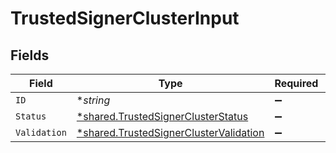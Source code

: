 # TrustedSignerClusterInput


## Fields

| Field                                                                                           | Type                                                                                            | Required                                                                                        | Description                                                                                     |
| ----------------------------------------------------------------------------------------------- | ----------------------------------------------------------------------------------------------- | ----------------------------------------------------------------------------------------------- | ----------------------------------------------------------------------------------------------- |
| `ID`                                                                                            | **string*                                                                                       | :heavy_minus_sign:                                                                              | N/A                                                                                             |
| `Status`                                                                                        | [*shared.TrustedSignerClusterStatus](../../models/shared/trustedsignerclusterstatus.md)         | :heavy_minus_sign:                                                                              | N/A                                                                                             |
| `Validation`                                                                                    | [*shared.TrustedSignerClusterValidation](../../models/shared/trustedsignerclustervalidation.md) | :heavy_minus_sign:                                                                              | N/A                                                                                             |